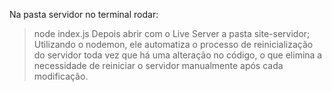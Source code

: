 Na pasta servidor no terminal rodar:
  > node index.js
Depois abrir com o Live Server a pasta site-servidor;
Utilizando o nodemon, ele automatiza o processo de reinicialização do servidor toda vez que há uma alteração no código, o que elimina a necessidade de reiniciar o servidor manualmente após cada modificação.
